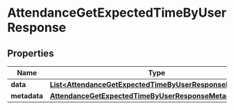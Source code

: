 

# AttendanceGetExpectedTimeByUserResponse


## Properties

| Name | Type | Description | Notes |
|------------ | ------------- | ------------- | -------------|
|**data** | [**List&lt;AttendanceGetExpectedTimeByUserResponseDataInner&gt;**](AttendanceGetExpectedTimeByUserResponseDataInner.md) |  |  [optional] |
|**metadata** | [**AttendanceGetExpectedTimeByUserResponseMetadata**](AttendanceGetExpectedTimeByUserResponseMetadata.md) |  |  [optional] |



